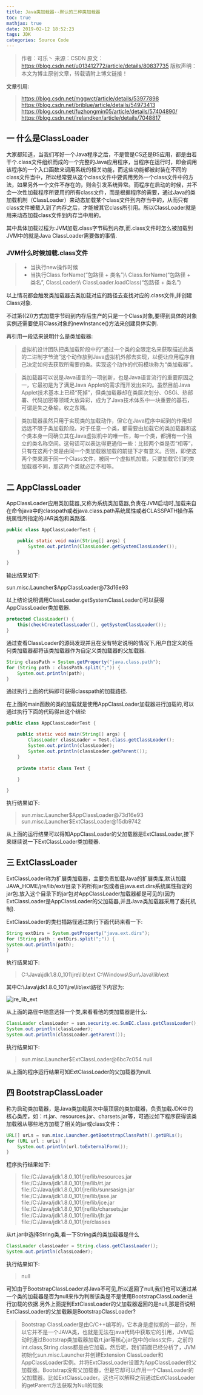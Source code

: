 ```yaml
---
title: Java类加载器--默认的三种类加载器
toc: true
mathjax: true
date: 2019-02-12 18:52:23
tags: JDK
categories: Source Code
---
```



> 作者：可乐丶 
> 来源：CSDN 
> 原文：https://blog.csdn.net/u013412772/article/details/80837735 
> 版权声明：本文为博主原创文章，转载请附上博文链接！

<!-- more -->

文章引用:

> https://blog.csdn.net/mggwct/article/details/53977898 
>  https://blog.csdn.net/briblue/article/details/54973413 
>  https://blog.csdn.net/fuzhongmin05/article/details/57404890/
> https://blog.csdn.net/irelandken/article/details/7048817

## 一 什么是ClassLoader
大家都知道，当我们写好一个Java程序之后，不是管是CS还是BS应用，都是由若干个.class文件组织而成的一个完整的Java应用程序，当程序在运行时，即会调用该程序的一个入口函数来调用系统的相关功能，而这些功能都被封装在不同的class文件当中，所以经常要从这个class文件中要调用另外一个class文件中的方法，如果另外一个文件不存在的，则会引发系统异常。而程序在启动的时候，并不会一次性加载程序所要用的所有class文件，而是根据程序的需要，通过Java的类加载机制（ClassLoader）来动态加载某个class文件到内存当中的，从而只有class文件被载入到了内存之后，才能被其它class所引用。所以ClassLoader就是用来动态加载class文件到内存当中用的。

其中具体加载过程为:JVM加载.class字节码到内存,而.class文件时怎么被加载到JVM中的就是Java ClassLoader需要做的事情.

### JVM什么时候加载.class文件

> + 当执行new操作时候
> + 当执行Class.forName(“包路径 + 类名”)\ Class.forName(“包路径 + 类名”, ClassLoader)\ ClassLoader.loadClass(“包路径 + 类名”)

以上情况都会触发类加载器去类加载对应的路径去查找对应的.class文件,并创建Class对象.

不过第((2))方式加载字节码到内存后生产的只是一个Class对象,要得到具体的对象实例还需要使用Class对象的newInstance()方法来创建具体实例.

再引用一段话来说明什么是类加载器:

> 虚拟机设计团队把类加载阶段中的“通过一个类的全限定名来获取描述此类的二进制字节流”这个动作放到Java虚拟机外部去实现，以便让应用程序自己决定如何去获取所需要的类。实现这个动作的代码模块称为“类加载器”。

> 类加载器可以说是Java语言的一项创新，也是Java语言流行的重要原因之一，它最初是为了满足Java Applet的需求而开发出来的。虽然目前Java Applet技术基本上已经“死掉”，但类加载器却在类层次划分、OSGi、热部署、代码加密等领域大放异彩，成为了Java技术体系中一块重要的基石，可谓是失之桑榆，收之东隅。

> 类加载器虽然只用于实现类的加载动作，但它在Java程序中起到的作用却远远不限于类加载阶段。对于任意一个类，都需要由加载它的类加载器和这个类本身一同确立其在Java虚拟机中的唯一性，每一个类，都拥有一个独立的类名称空间。这句话可以表达得更通俗一些：比较两个类是否“相等”，只有在这两个类是由同一个类加载器加载的前提下才有意义。否则，即使这两个类来源于同一个Class文件，被同一个虚拟机加载，只要加载它们的类加载器不同，那这两个类就必定不相等。

## 二 AppClassLoader
AppClassLoader应用类加载器,又称为系统类加载器,负责在JVM启动时,加载来自在命令java中的classpath或者java.class.path系统属性或者CLASSPATH操作系统属性所指定的JAR类包和类路径.
```java
public class AppClassLoaderTest {

    public static void main(String[] args) {
        System.out.println(ClassLoader.getSystemClassLoader());
    }

}
```
输出结果如下:

sun.misc.Launcher$AppClassLoader@73d16e93

以上结论说明调用ClassLoader.getSystemClassLoader()可以获得AppClassLoader类加载器.
```java
protected ClassLoader() {
    this(checkCreateClassLoader(), getSystemClassLoader());
}
```
通过查看ClassLoader的源码发现并且在没有特定说明的情况下,用户自定义的任何类加载器都将该类加载器作为自定义类加载器的父加载器.
```java
String classPath = System.getProperty("java.class.path");
for (String path : classPath.split(";")) {
    System.out.println(path);
}
```

通过执行上面的代码即可获得classpath的加载路径.

在上面的main函数的类的加载就是使用AppClassLoader加载器进行加载的,可以通过执行下面的代码得出这个结论
```java
public class AppClassLoaderTest {

    public static void main(String[] args) {
        ClassLoader classLoader = Test.class.getClassLoader();
        System.out.println(classLoader);
        System.out.println(classLoader.getParent());
    }
    
    private static class Test {
    
    }

}
```
执行结果如下:

> sun.misc.Launcher\$AppClassLoader@73d16e93
> sun.misc.Launcher\$ExtClassLoader@15db9742

从上面的运行结果可以得知AppClassLoader的父加载器是ExtClassLoader,接下来继续说一下ExtClassLoader类加载器.

## 三 ExtClassLoader
ExtClassLoader称为扩展类加载器，主要负责加载Java的扩展类库,默认加载JAVA_HOME/jre/lib/ext/目录下的所有jar包或者由java.ext.dirs系统属性指定的jar包.放入这个目录下的jar包对AppClassLoader加载器都是可见的(因为ExtClassLoader是AppClassLoader的父加载器,并且Java类加载器采用了委托机制).

ExtClassLoader的类扫描路径通过执行下面代码来看一下:
```java
String extDirs = System.getProperty("java.ext.dirs");
for (String path : extDirs.split(";")) {
System.out.println(path);
}
```
执行结果如下:

> C:\Java\jdk1.8.0_101\jre\lib\ext
> C:\Windows\Sun\Java\lib\ext

其中C:\Java\jdk1.8.0_101\jre\lib\ext路径下内容为: 

![jre_lib_ext](https://img-blog.csdn.net/201806280927438?watermark/2/text/aHR0cHM6Ly9ibG9nLmNzZG4ubmV0L3UwMTM0MTI3NzI=/font/5a6L5L2T/fontsize/400/fill/I0JBQkFCMA==/dissolve/70)

从上面的路径中随意选择一个类,来看看他的类加载器是什么:
```java
ClassLoader classLoader = sun.security.ec.SunEC.class.getClassLoader();
System.out.println(classLoader);
System.out.println(classLoader.getParent());
```
执行结果如下:

> sun.misc.Launcher$ExtClassLoader@6bc7c054
> null

从上面的程序运行结果可知ExtClassLoader的父加载器为null.

## 四 BootstrapClassLoader
称为启动类加载器，是Java类加载层次中最顶层的类加载器，负责加载JDK中的核心类库，如：rt.jar、resources.jar、charsets.jar等，可通过如下程序获得该类加载器从哪些地方加载了相关的jar或class文件：
```java
URL[] urLs = sun.misc.Launcher.getBootstrapClassPath().getURLs();
for (URL url : urLs) {
    System.out.println(url.toExternalForm());
}
```
程序执行结果如下:

> file:/C:/Java/jdk1.8.0_101/jre/lib/resources.jar
> file:/C:/Java/jdk1.8.0_101/jre/lib/rt.jar
> file:/C:/Java/jdk1.8.0_101/jre/lib/sunrsasign.jar
> file:/C:/Java/jdk1.8.0_101/jre/lib/jsse.jar
> file:/C:/Java/jdk1.8.0_101/jre/lib/jce.jar
> file:/C:/Java/jdk1.8.0_101/jre/lib/charsets.jar
> file:/C:/Java/jdk1.8.0_101/jre/lib/jfr.jar
> file:/C:/Java/jdk1.8.0_101/jre/classes

从rt.jar中选择String类,看一下String类的类加载器是什么
```java
ClassLoader classLoader = String.class.getClassLoader();
System.out.println(classLoader);
```
执行结果如下:

> null

可知由于BootstrapClassLoader对Java不可见,所以返回了null,我们也可以通过某一个类的加载器是否为null来作为判断该类是不是使用BootstrapClassLoader进行加载的依据.另外上面提到ExtClassLoader的父加载器返回的是null,那是否说明ExtClassLoader的父加载器是BootstrapClassLoader?

>  Bootstrap ClassLoader是由C/C++编写的，它本身是虚拟机的一部分，所以它并不是一个JAVA类，也就是无法在java代码中获取它的引用，JVM启动时通过Bootstrap类加载器加载rt.jar等核心jar包中的class文件，之前的int.class,String.class都是由它加载。然后呢，我们前面已经分析了，JVM初始化sun.misc.Launcher并创建Extension ClassLoader和AppClassLoader实例。并将ExtClassLoader设置为AppClassLoader的父加载器。Bootstrap没有父加载器，但是它却可以作用一个ClassLoader的父加载器。比如ExtClassLoader。这也可以解释之前通过ExtClassLoader的getParent方法获取为Null的现象
